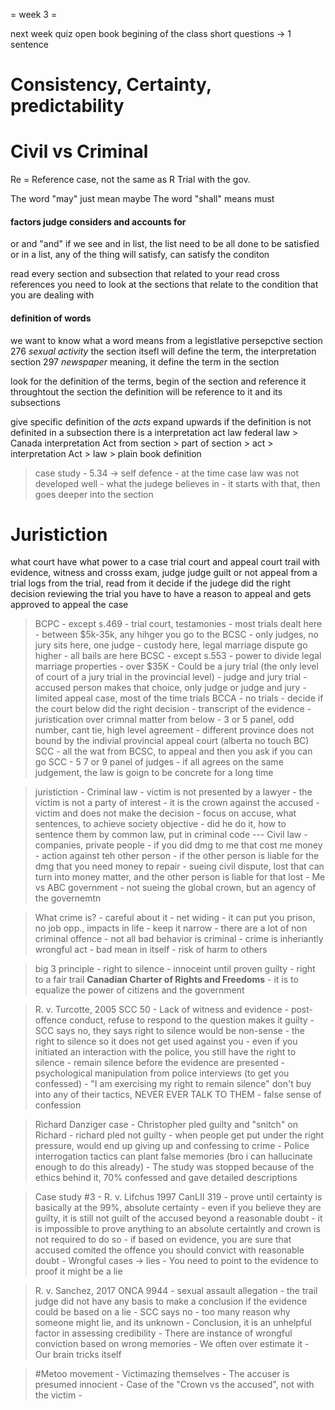 = week 3 = 

next week quiz
open book
begining of the class
short questions -> 1 sentence

# **Consistency, Certainty, predictability**

# Civil vs Criminal

Re = Reference case, not the same as R
Trial with the gov. 

The word "may" just mean maybe
The word "shall" means must


#### factors judge considers and accounts for
or and "and" 
if we see and in list, the list need to be all done to be satisfied 
or in a list, any of the thing will satisfy, can satisfy the conditon

read every section and subsection that related to your 
read cross references
you need to look at the sections that relate to the condition that you are dealing with


#### definition of words
we want to know what a word means from a legistlative persepctive 
section 276
*sexual activity*
the section itsefl will define the term, the interpretation
section 297
*newspaper* meaning, it define the term in the section

look for the definition of the terms, begin of the section and reference it throughtout the section
the definition will be reference to it and its subsections

give specific definition of the *acts*
expand upwards if the definition is not definited in a subsection
there is a interpretation act law
federal law > Canada interpretation Act
from section > part of section > act > interpretation Act > law > plain book definition

> case study
    - 5.34 -> self defence
    - at the time case law was not developed well
    - what the judege believes in
    - it starts with that, then goes deeper into the section 


# Juristiction
what court have what power to a case
trial court and appeal court
trail with evidence, witness and crosss exam, judge judge guilt or not
appeal from a trial
logs from the trial, read from it
decide if the judege did the right decision
reviewing the trial
you have to have a reason to appeal and gets approved to appeal the case 

> BCPC
    - except s.469
    - trial court, testamonies
    - most trials dealt here
    - between $5k-35k, any hihger you go to the BCSC
    - only judges, no jury sits here, one judge
    - custody here, legal marriage dispute go higher
    - all bails are here
> BCSC
    - except s.553
    - power to divide legal marriage properties
    - over $35K 
    - Could be a jury trial (the only level of court of a jury trial in the provincial level)
    - judge and jury trial 
    - accused person makes that choice, only judge or judge and jury
    - limited appeal case, most of the time trials
> BCCA
    - no trials
    - decide if the court below did the right decision
    - transcript of the evidence
    - juristication over crimnal matter from below
    - 3 or 5 panel, odd number, cant tie, high level agreement
    - different province does not bound by the indivial provincial appeal court (alberta no touch BC)
> SCC
    - all the wat from BCSC, to appeal and then you ask if you can go SCC
    - 5 7 or 9 panel of judges 
    - if all agrees on the same judgement, the law is goign to be concrete for a long time

> juristiction
    - Criminal law
        - victim is not presented by a lawyer
        - the victim is not a party of interest
        - it is the crown against the accused
        - victim and does not make the decision
        - focus on accuse, what sentences, to achieve society objective
        - did he do it, how to sentence them by common law, put in criminal code
    ---
    Civil law
        - companies, private people
        - if you did dmg to me that cost me money
        - action against teh other person
        - if the other person is liable for the dmg that you need money to repair
        - sueing civil dispute, lost that can turn into money matter, and the other person is liable for that lost
        - Me vs ABC government 
        - not sueing the global crown, but an agency of the governemtn 

> What crime is?
    - careful about it
    - net widing
    - it can put you prison, no job opp., impacts in life 
    - keep it narrow
    - there are a lot of non criminal offence
    - not all bad behavior is criminal 
    - crime is inheriantly wrongful act
    - bad mean in itself
    - risk of harm to others

> big 3 principle
    - right to silence
    - innoceint until proven guilty
    - right to a fair trail
    **Canadian Charter of Rights and Freedoms**
        - it is to equalize the power of citizens and the government
        
> R. v. Turcotte, 2005 SCC 50 
    - Lack of witness and evidence
    - post-offence conduct, refuse to respond to the question makes it guilty
    - SCC says no, they says right to silence would be non-sense
    - the right to silence so it does not get used against you 
    - even if you initiated an interaction with the police, you still have the right to silence
    - remain silence before the evidence are presented
    - psychological manipulation from police interviews (to get you confessed) 
    - "I am exercising my right to remain silence" don't buy into any of their tactics, NEVER EVER TALK TO THEM
    - false sense of confession

> Richard Danziger case
    - Christopher pled guilty and "snitch" on Richard
    - richard pled not guilty
    - when people get put under the right pressure, would end up giving up and confessing to crime 
    - Police interrogation tactics can plant false memories (bro i can hallucinate enough to do this already)
    - The study was stopped because of the ethics behind it, 70% confessed and gave detailed descriptions 

> Case study #3 - R. v. Lifchus 1997 CanLII 319
    - prove until certainty is basically at the 99%, absolute certainty
    - even if you believe they are guilty, it is still not guilt of the accused beyond a reasonable doubt
    - it is impossible to prove anything to an absolute certaintly and crown is not required to do so
    - if based on evidence, you are sure that accused comited the offence you should convict with reasonable doubt
    - Wrongful cases -> lies 
    - You need to point to the evidence to proof it might be a lie

> R. v. Sanchez, 2017 ONCA 9944
    - sexual assault allegation 
    - the trail judge did not have any basis to make a conclusion if the evidence could be based on a lie
    - SCC says no
    - too many reason why someone might lie, and its unknown
    - Conclusion, it is an unhelpful factor in assessing credibility
    - There are instance of wrongful conviction based on wrong memories
    - We often over estimate it
    - Our brain tricks itself 

> #Metoo movement
    - Victimazing themselves
    - The accuser is presumed innocient
    - Case of the "Crown vs the accused", not with the victim
    - 
